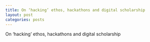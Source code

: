 ```yaml
---
title: On ‘hacking’ ethos, hackathons and digital scholarship
layout: post
categories: posts
---
```


On ‘hacking’ ethos, hackathons and digital scholarship

    
